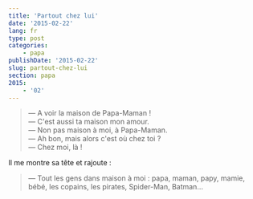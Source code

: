 ```yaml
---
title: 'Partout chez lui'
date: '2015-02-22'
lang: fr
type: post
categories:
    - papa
publishDate: '2015-02-22'
slug: partout-chez-lui
section: papa
2015:
    - '02'
---
```


> — A voir la maison de Papa-Maman !  
> — C'est aussi ta maison mon amour.  
> — Non pas maison à moi, à Papa-Maman.  
> — Ah bon, mais alors c'est où chez toi ?  
> — Chez moi, là !

Il me montre sa tête et rajoute :

> — Tout les gens dans maison à moi : papa, maman, papy, mamie, bébé, les copains, les pirates, Spider-Man, Batman...

